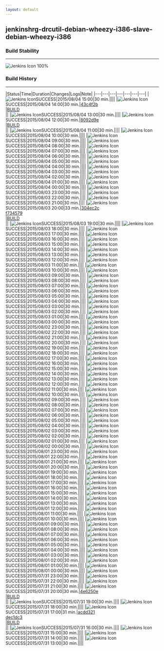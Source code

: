 ```yaml
---
layout: default
---
```

## jenkinshrg-drcutil-debian-wheezy-i386-slave-debian-wheezy-i386
### Build Stability
___
![Jenkins Icon](http://jenkinshrg.github.io/images/48x48/health-80plus.png)
100%
  
### Build History
___
|Status|Time|Duration|Changes|Logs|Note|
|---|---|---|---|---|---|---|
|![Jenkins Icon](http://jenkinshrg.github.io/images/24x24/blue.png)SUCCESS|2015/08/04 15:00|30 min.||||
|![Jenkins Icon](http://jenkinshrg.github.io/images/24x24/blue.png)SUCCESS|2015/08/04 14:00|30 min.|[43c4f2b](https://github.com/jrl-umi3218/hmc2/commit/43c4f2bfee75cf713c94a808c8c45602c46865ba)<br>|[BUILD](https://drive.google.com/file/d/0B54sHwaxmuM4VTZMb0xwV25hLUU/view?usp=drivesdk)<br>||
|![Jenkins Icon](http://jenkinshrg.github.io/images/24x24/blue.png)SUCCESS|2015/08/04 13:00|30 min.||||
|![Jenkins Icon](http://jenkinshrg.github.io/images/24x24/blue.png)SUCCESS|2015/08/04 12:00|30 min.|[8092d9e](https://github.com/jrl-umi3218/hmc2/commit/8092d9e62b0f0894da0f05b038e4399f5afef18c)<br>|[BUILD](https://drive.google.com/file/d/0B54sHwaxmuM4djNuXzdDZ1p0NEk/view?usp=drivesdk)<br>||
|![Jenkins Icon](http://jenkinshrg.github.io/images/24x24/blue.png)SUCCESS|2015/08/04 11:00|30 min.||||
|![Jenkins Icon](http://jenkinshrg.github.io/images/24x24/blue.png)SUCCESS|2015/08/04 10:00|30 min.||||
|![Jenkins Icon](http://jenkinshrg.github.io/images/24x24/blue.png)SUCCESS|2015/08/04 09:00|30 min.||||
|![Jenkins Icon](http://jenkinshrg.github.io/images/24x24/blue.png)SUCCESS|2015/08/04 08:00|30 min.||||
|![Jenkins Icon](http://jenkinshrg.github.io/images/24x24/blue.png)SUCCESS|2015/08/04 07:00|30 min.||||
|![Jenkins Icon](http://jenkinshrg.github.io/images/24x24/blue.png)SUCCESS|2015/08/04 06:00|30 min.||||
|![Jenkins Icon](http://jenkinshrg.github.io/images/24x24/blue.png)SUCCESS|2015/08/04 05:00|30 min.||||
|![Jenkins Icon](http://jenkinshrg.github.io/images/24x24/blue.png)SUCCESS|2015/08/04 04:00|30 min.||||
|![Jenkins Icon](http://jenkinshrg.github.io/images/24x24/blue.png)SUCCESS|2015/08/04 03:00|30 min.||||
|![Jenkins Icon](http://jenkinshrg.github.io/images/24x24/blue.png)SUCCESS|2015/08/04 02:00|30 min.||||
|![Jenkins Icon](http://jenkinshrg.github.io/images/24x24/blue.png)SUCCESS|2015/08/04 01:00|30 min.||||
|![Jenkins Icon](http://jenkinshrg.github.io/images/24x24/blue.png)SUCCESS|2015/08/04 00:00|30 min.||||
|![Jenkins Icon](http://jenkinshrg.github.io/images/24x24/blue.png)SUCCESS|2015/08/03 23:00|30 min.||||
|![Jenkins Icon](http://jenkinshrg.github.io/images/24x24/blue.png)SUCCESS|2015/08/03 22:00|30 min.||||
|![Jenkins Icon](http://jenkinshrg.github.io/images/24x24/blue.png)SUCCESS|2015/08/03 21:00|30 min.||||
|![Jenkins Icon](http://jenkinshrg.github.io/images/24x24/blue.png)SUCCESS|2015/08/03 20:00|33 min.|[304ec2c](https://github.com/jrl-umi3218/hmc2/commit/304ec2c2f694c76e2e994dac4b4fdefb77fa015f)<br>[f734579](https://github.com/jrl-umi3218/hrpsys-humanoid/commit/f7345796cbfd39a355bd8321a7075e88ff9bcb3f)<br>|[BUILD](https://drive.google.com/file/d/0B54sHwaxmuM4c1FsaEZuX1BfbWs/view?usp=drivesdk)<br>||
|![Jenkins Icon](http://jenkinshrg.github.io/images/24x24/blue.png)SUCCESS|2015/08/03 19:00|30 min.||||
|![Jenkins Icon](http://jenkinshrg.github.io/images/24x24/blue.png)SUCCESS|2015/08/03 18:00|30 min.||||
|![Jenkins Icon](http://jenkinshrg.github.io/images/24x24/blue.png)SUCCESS|2015/08/03 17:00|30 min.||||
|![Jenkins Icon](http://jenkinshrg.github.io/images/24x24/blue.png)SUCCESS|2015/08/03 16:00|30 min.||||
|![Jenkins Icon](http://jenkinshrg.github.io/images/24x24/blue.png)SUCCESS|2015/08/03 15:00|30 min.||||
|![Jenkins Icon](http://jenkinshrg.github.io/images/24x24/blue.png)SUCCESS|2015/08/03 14:00|30 min.||||
|![Jenkins Icon](http://jenkinshrg.github.io/images/24x24/blue.png)SUCCESS|2015/08/03 13:00|30 min.||||
|![Jenkins Icon](http://jenkinshrg.github.io/images/24x24/blue.png)SUCCESS|2015/08/03 12:00|30 min.||||
|![Jenkins Icon](http://jenkinshrg.github.io/images/24x24/blue.png)SUCCESS|2015/08/03 11:00|30 min.||||
|![Jenkins Icon](http://jenkinshrg.github.io/images/24x24/blue.png)SUCCESS|2015/08/03 10:00|30 min.||||
|![Jenkins Icon](http://jenkinshrg.github.io/images/24x24/blue.png)SUCCESS|2015/08/03 09:00|30 min.||||
|![Jenkins Icon](http://jenkinshrg.github.io/images/24x24/blue.png)SUCCESS|2015/08/03 08:00|30 min.||||
|![Jenkins Icon](http://jenkinshrg.github.io/images/24x24/blue.png)SUCCESS|2015/08/03 07:00|30 min.||||
|![Jenkins Icon](http://jenkinshrg.github.io/images/24x24/blue.png)SUCCESS|2015/08/03 06:00|30 min.||||
|![Jenkins Icon](http://jenkinshrg.github.io/images/24x24/blue.png)SUCCESS|2015/08/03 05:00|30 min.||||
|![Jenkins Icon](http://jenkinshrg.github.io/images/24x24/blue.png)SUCCESS|2015/08/03 04:00|30 min.||||
|![Jenkins Icon](http://jenkinshrg.github.io/images/24x24/blue.png)SUCCESS|2015/08/03 03:00|30 min.||||
|![Jenkins Icon](http://jenkinshrg.github.io/images/24x24/blue.png)SUCCESS|2015/08/03 02:00|30 min.||||
|![Jenkins Icon](http://jenkinshrg.github.io/images/24x24/blue.png)SUCCESS|2015/08/03 01:00|30 min.||||
|![Jenkins Icon](http://jenkinshrg.github.io/images/24x24/blue.png)SUCCESS|2015/08/03 00:00|30 min.||||
|![Jenkins Icon](http://jenkinshrg.github.io/images/24x24/blue.png)SUCCESS|2015/08/02 23:00|30 min.||||
|![Jenkins Icon](http://jenkinshrg.github.io/images/24x24/blue.png)SUCCESS|2015/08/02 22:00|30 min.||||
|![Jenkins Icon](http://jenkinshrg.github.io/images/24x24/blue.png)SUCCESS|2015/08/02 21:00|30 min.||||
|![Jenkins Icon](http://jenkinshrg.github.io/images/24x24/blue.png)SUCCESS|2015/08/02 20:00|30 min.||||
|![Jenkins Icon](http://jenkinshrg.github.io/images/24x24/blue.png)SUCCESS|2015/08/02 19:00|30 min.||||
|![Jenkins Icon](http://jenkinshrg.github.io/images/24x24/blue.png)SUCCESS|2015/08/02 18:00|30 min.||||
|![Jenkins Icon](http://jenkinshrg.github.io/images/24x24/blue.png)SUCCESS|2015/08/02 17:00|30 min.||||
|![Jenkins Icon](http://jenkinshrg.github.io/images/24x24/blue.png)SUCCESS|2015/08/02 16:00|30 min.||||
|![Jenkins Icon](http://jenkinshrg.github.io/images/24x24/blue.png)SUCCESS|2015/08/02 15:00|30 min.||||
|![Jenkins Icon](http://jenkinshrg.github.io/images/24x24/blue.png)SUCCESS|2015/08/02 14:00|30 min.||||
|![Jenkins Icon](http://jenkinshrg.github.io/images/24x24/blue.png)SUCCESS|2015/08/02 13:00|30 min.||||
|![Jenkins Icon](http://jenkinshrg.github.io/images/24x24/blue.png)SUCCESS|2015/08/02 12:00|30 min.||||
|![Jenkins Icon](http://jenkinshrg.github.io/images/24x24/blue.png)SUCCESS|2015/08/02 11:00|30 min.||||
|![Jenkins Icon](http://jenkinshrg.github.io/images/24x24/blue.png)SUCCESS|2015/08/02 10:00|30 min.||||
|![Jenkins Icon](http://jenkinshrg.github.io/images/24x24/blue.png)SUCCESS|2015/08/02 09:00|30 min.||||
|![Jenkins Icon](http://jenkinshrg.github.io/images/24x24/blue.png)SUCCESS|2015/08/02 08:00|30 min.||||
|![Jenkins Icon](http://jenkinshrg.github.io/images/24x24/blue.png)SUCCESS|2015/08/02 07:00|30 min.||||
|![Jenkins Icon](http://jenkinshrg.github.io/images/24x24/blue.png)SUCCESS|2015/08/02 06:00|30 min.||||
|![Jenkins Icon](http://jenkinshrg.github.io/images/24x24/blue.png)SUCCESS|2015/08/02 05:00|30 min.||||
|![Jenkins Icon](http://jenkinshrg.github.io/images/24x24/blue.png)SUCCESS|2015/08/02 04:00|30 min.||||
|![Jenkins Icon](http://jenkinshrg.github.io/images/24x24/blue.png)SUCCESS|2015/08/02 03:00|30 min.||||
|![Jenkins Icon](http://jenkinshrg.github.io/images/24x24/blue.png)SUCCESS|2015/08/02 02:00|30 min.||||
|![Jenkins Icon](http://jenkinshrg.github.io/images/24x24/blue.png)SUCCESS|2015/08/02 01:00|30 min.||||
|![Jenkins Icon](http://jenkinshrg.github.io/images/24x24/blue.png)SUCCESS|2015/08/02 00:00|30 min.||||
|![Jenkins Icon](http://jenkinshrg.github.io/images/24x24/blue.png)SUCCESS|2015/08/01 23:00|30 min.||||
|![Jenkins Icon](http://jenkinshrg.github.io/images/24x24/blue.png)SUCCESS|2015/08/01 22:00|30 min.||||
|![Jenkins Icon](http://jenkinshrg.github.io/images/24x24/blue.png)SUCCESS|2015/08/01 21:00|30 min.||||
|![Jenkins Icon](http://jenkinshrg.github.io/images/24x24/blue.png)SUCCESS|2015/08/01 20:00|30 min.||||
|![Jenkins Icon](http://jenkinshrg.github.io/images/24x24/blue.png)SUCCESS|2015/08/01 19:00|30 min.||||
|![Jenkins Icon](http://jenkinshrg.github.io/images/24x24/blue.png)SUCCESS|2015/08/01 18:00|30 min.||||
|![Jenkins Icon](http://jenkinshrg.github.io/images/24x24/blue.png)SUCCESS|2015/08/01 17:00|30 min.||||
|![Jenkins Icon](http://jenkinshrg.github.io/images/24x24/blue.png)SUCCESS|2015/08/01 16:00|30 min.||||
|![Jenkins Icon](http://jenkinshrg.github.io/images/24x24/blue.png)SUCCESS|2015/08/01 15:00|30 min.||||
|![Jenkins Icon](http://jenkinshrg.github.io/images/24x24/blue.png)SUCCESS|2015/08/01 14:00|30 min.||||
|![Jenkins Icon](http://jenkinshrg.github.io/images/24x24/blue.png)SUCCESS|2015/08/01 13:00|30 min.||||
|![Jenkins Icon](http://jenkinshrg.github.io/images/24x24/blue.png)SUCCESS|2015/08/01 12:00|30 min.||||
|![Jenkins Icon](http://jenkinshrg.github.io/images/24x24/blue.png)SUCCESS|2015/08/01 11:00|30 min.||||
|![Jenkins Icon](http://jenkinshrg.github.io/images/24x24/blue.png)SUCCESS|2015/08/01 10:00|30 min.||||
|![Jenkins Icon](http://jenkinshrg.github.io/images/24x24/blue.png)SUCCESS|2015/08/01 09:00|30 min.||||
|![Jenkins Icon](http://jenkinshrg.github.io/images/24x24/blue.png)SUCCESS|2015/08/01 08:00|30 min.||||
|![Jenkins Icon](http://jenkinshrg.github.io/images/24x24/blue.png)SUCCESS|2015/08/01 07:00|30 min.||||
|![Jenkins Icon](http://jenkinshrg.github.io/images/24x24/blue.png)SUCCESS|2015/08/01 06:00|30 min.||||
|![Jenkins Icon](http://jenkinshrg.github.io/images/24x24/blue.png)SUCCESS|2015/08/01 05:00|30 min.||||
|![Jenkins Icon](http://jenkinshrg.github.io/images/24x24/blue.png)SUCCESS|2015/08/01 04:00|30 min.||||
|![Jenkins Icon](http://jenkinshrg.github.io/images/24x24/blue.png)SUCCESS|2015/08/01 03:00|30 min.||||
|![Jenkins Icon](http://jenkinshrg.github.io/images/24x24/blue.png)SUCCESS|2015/08/01 02:00|30 min.||||
|![Jenkins Icon](http://jenkinshrg.github.io/images/24x24/blue.png)SUCCESS|2015/08/01 01:00|30 min.||||
|![Jenkins Icon](http://jenkinshrg.github.io/images/24x24/blue.png)SUCCESS|2015/08/01 00:00|30 min.||||
|![Jenkins Icon](http://jenkinshrg.github.io/images/24x24/blue.png)SUCCESS|2015/07/31 23:00|30 min.||||
|![Jenkins Icon](http://jenkinshrg.github.io/images/24x24/blue.png)SUCCESS|2015/07/31 22:00|30 min.||||
|![Jenkins Icon](http://jenkinshrg.github.io/images/24x24/blue.png)SUCCESS|2015/07/31 21:00|30 min.||||
|![Jenkins Icon](http://jenkinshrg.github.io/images/24x24/blue.png)SUCCESS|2015/07/31 20:00|30 min.|[4e6250e](https://github.com/jrl-umi3218/hmc2/commit/4e6250e1535847be0dd2587bc0a4735d7c6d07bb)<br>|[BUILD](https://drive.google.com/file/d/0B54sHwaxmuM4REtjekxXUDNBek0/view?usp=drivesdk)<br>||
|![Jenkins Icon](http://jenkinshrg.github.io/images/24x24/blue.png)SUCCESS|2015/07/31 19:00|30 min.||||
|![Jenkins Icon](http://jenkinshrg.github.io/images/24x24/blue.png)SUCCESS|2015/07/31 18:00|30 min.||||
|![Jenkins Icon](http://jenkinshrg.github.io/images/24x24/blue.png)SUCCESS|2015/07/31 17:00|31 min.|[acdd321](https://github.com/jrl-umi3218/hmc2/commit/acdd3214bb5bf375fbd4c31d8179756ed7439c69)<br>[dec1dc3](https://github.com/jrl-umi3218/hmc2/commit/dec1dc359085967a3fdf1f818931e2eb59ef3e83)<br>|[BUILD](https://drive.google.com/file/d/0B54sHwaxmuM4aVFEcjJMdlB5S1E/view?usp=drivesdk)<br>||
|![Jenkins Icon](http://jenkinshrg.github.io/images/24x24/blue.png)SUCCESS|2015/07/31 16:00|30 min.||||
|![Jenkins Icon](http://jenkinshrg.github.io/images/24x24/blue.png)SUCCESS|2015/07/31 15:00|30 min.||||
|![Jenkins Icon](http://jenkinshrg.github.io/images/24x24/blue.png)SUCCESS|2015/07/31 14:00|30 min.||||
|![Jenkins Icon](http://jenkinshrg.github.io/images/24x24/blue.png)SUCCESS|2015/07/31 13:00|30 min.||||
